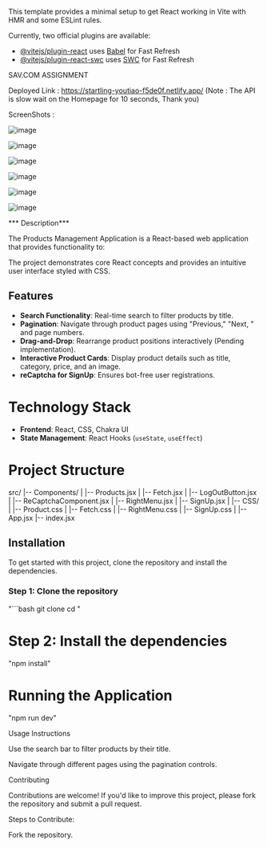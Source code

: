 This template provides a minimal setup to get React working in Vite with HMR and some ESLint rules.

Currently, two official plugins are available:

- [@vitejs/plugin-react](https://github.com/vitejs/vite-plugin-react/blob/main/packages/plugin-react/README.md) uses [Babel](https://babeljs.io/) for Fast Refresh
- [@vitejs/plugin-react-swc](https://github.com/vitejs/vite-plugin-react-swc) uses [SWC](https://swc.rs/) for Fast Refresh


SAV.COM ASSIGNMENT

Deployed Link :  https://startling-youtiao-f5de0f.netlify.app/
(Note : The API is slow wait on the Homepage for 10 seconds, Thank you)

ScreenShots : 

![image](https://github.com/user-attachments/assets/c3493670-b505-4c7a-afa8-1ea66496e67c)

![image](https://github.com/user-attachments/assets/24fe9238-fbfa-4c2e-9360-0bbbc9a6d7c0)

![image](https://github.com/user-attachments/assets/6ca1248a-21be-4cd1-919f-ff20c108e31b)

![image](https://github.com/user-attachments/assets/0fafd794-2a41-40eb-9280-f8c48f52769f)

![image](https://github.com/user-attachments/assets/5d046a71-7c9e-4c9d-89b2-034ec8e8eb84)

![image](https://github.com/user-attachments/assets/084fca7a-6752-4a38-a3d8-87b593736875)






*** Description***

The Products Management Application is a React-based web application that provides functionality to:

The project demonstrates core React concepts and provides an intuitive user interface styled with CSS.

## Features

- **Search Functionality**: Real-time search to filter products by title.
- **Pagination**: Navigate through product pages using "Previous," "Next, " and page numbers.
- **Drag-and-Drop**: Rearrange product positions interactively (Pending implementation).
- **Interactive Product Cards**: Display product details such as title, category, price, and an image.
- **reCaptcha for SignUp**: Ensures bot-free user registrations.

# Technology Stack

- **Frontend**: React, CSS, Chakra UI
- **State Management**: React Hooks (`useState`, `useEffect`)


# Project Structure

src/
|-- Components/
|   |-- Products.jsx
|   |-- Fetch.jsx
|   |-- LogOutButton.jsx
|   |-- ReCaptchaComponent.jsx
|   |-- RightMenu.jsx
|   |-- SignUp.jsx
|
|-- CSS/
|   |-- Product.css
|   |-- Fetch.css
|   |-- RightMenu.css
|   |-- SignUp.css
|
|-- App.jsx
|-- index.jsx





## Installation

To get started with this project, clone the repository and install the dependencies.

### Step 1: Clone the repository

"```bash
git clone <repository-url>
cd <repository-directory>
"

# Step 2: Install the dependencies

"npm install"

# Running the Application

"npm run dev"

Usage Instructions

Use the search bar to filter products by their title.

Navigate through different pages using the pagination controls.


Contributing

Contributions are welcome! If you'd like to improve this project, please fork the repository and submit a pull request.

Steps to Contribute:

Fork the repository.


